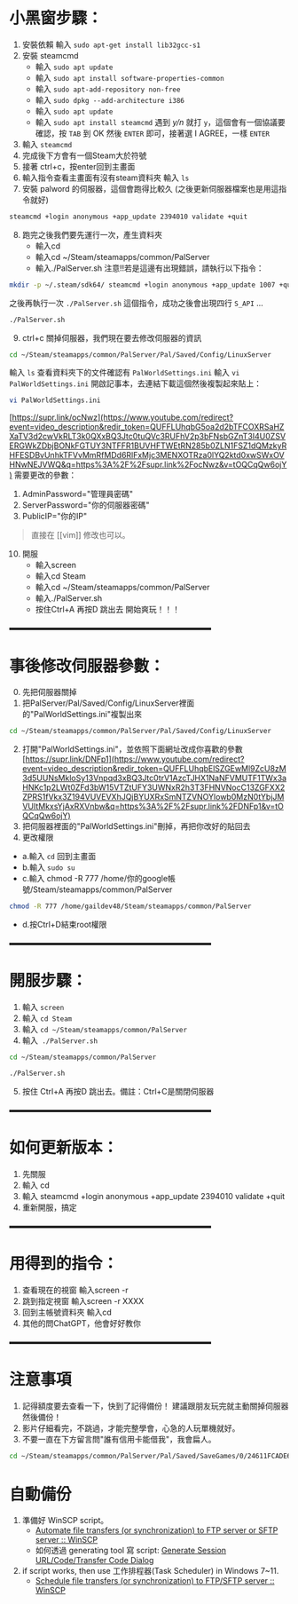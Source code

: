 # 小黑窗步驟：

1. 安裝依賴 輸入 `sudo apt-get install lib32gcc-s1` 
2. 安裝 steamcmd 
	- 輸入 `sudo apt update` 
	- 輸入 `sudo apt install software-properties-common` 
	- 輸入 `sudo apt-add-repository non-free` 
	- 輸入 `sudo dpkg --add-architecture i386` 
	- 輸入 `sudo apt update` 
	- 輸入 `sudo apt install steamcmd` 遇到 *y/n* 就打 `y`，這個會有一個協議要確認，按 `TAB` 到 OK 然後 `ENTER` 即可，接著選 I AGREE，一樣 `ENTER` 
3. 輸入 `steamcmd` 
4. 完成後下方會有一個Steam大於符號 
5. 接著 ctrl+c，按enter回到主畫面 
6. 輸入指令查看主畫面有沒有steam資料夾 輸入 `ls` 
7. 安裝 palword 的伺服器，這個會跑得比較久 (之後更新伺服器檔案也是用這指令就好) 

```sh
steamcmd +login anonymous +app_update 2394010 validate +quit
```

8. 跑完之後我們要先運行一次，產生資料夾 
	- 輸入cd 
	- 輸入cd ~/Steam/steamapps/common/PalServer 
	- 輸入./PalServer.sh 注意!!若是這邊有出現錯誤，請執行以下指令： 

```sh
mkdir -p ~/.steam/sdk64/ steamcmd +login anonymous +app_update 1007 +quit cp ~/Steam/steamapps/common/Steamworks\ SDK\ Redist/linux64/steamclient.so ~/.steam/sdk64/
```

之後再執行一次 `./PalServer.sh` 這個指令，成功之後會出現四行 `S_API` ... 
```sh
./PalServer.sh
```

9. ctrl+c 關掉伺服器，我們現在要去修改伺服器的資訊 

```sh
cd ~/Steam/steamapps/common/PalServer/Pal/Saved/Config/LinuxServer
```

輸入 `ls` 查看資料夾下的文件確認有 `PalWorldSettings.ini` 
輸入 `vi PalWorldSettings.ini` 開啟記事本，去連結下載這個然後複製起來貼上：

```sh
vi PalWorldSettings.ini
```

[https://supr.link/ocNwz](https://www.youtube.com/redirect?event=video_description&redir_token=QUFFLUhqbG5oa2d2bTFCOXRSaHZXaTV3d2cwVkRLT3k0QXxBQ3Jtc0tuQVc3RUFhV2p3bFNsbGZnT3I4U0ZSVERGWkZDbjBONkFGTUY3NTFFR1BUVHFTWEtRN285b0ZLN1FSZ1dQMzkyRHFESDBvUnhkTFVvMmRfMDd6RlFxMjc3MENXOTRza0lYQ2ktd0xwSWxOVHNwNEJVWQ&q=https%3A%2F%2Fsupr.link%2FocNwz&v=tOQCqQw6ojY) 需要更改的參數： 
1. AdminPassword="管理員密碼" 
2. ServerPassword="你的伺服器密碼" 
3. PublicIP="你的IP" 

> 直接在 [[vim]] 修改也可以。

10. 開服 
	- 輸入screen 
	- 輸入cd Steam 
	- 輸入cd ~/Steam/steamapps/common/PalServer 
	- 輸入./PalServer.sh 
	- 按住Ctrl+A 再按D 跳出去 開始爽玩！！！ 

▬▬▬▬▬▬▬▬▬▬▬▬▬▬▬▬▬▬▬▬▬▬▬▬▬▬ 

# 事後修改伺服器參數：

0. 先把伺服器關掉 
1. 把PalServer/Pal/Saved/Config/LinuxServer裡面的"PalWorldSettings.ini"複製出來 

```sh
cd ~/Steam/steamapps/common/PalServer/Pal/Saved/Config/LinuxServer
```

2. 打開"PalWorldSettings.ini"，並依照下面網址改成你喜歡的參數 [https://supr.link/DNFp1](https://www.youtube.com/redirect?event=video_description&redir_token=QUFFLUhqbElSZGEwMl9ZcU8zM3d5UUNsMkloSy13Vnpqd3xBQ3Jtc0trV1AzcTJHX1NaNFVMUTF1TWx3aHNKc1p2LWt0ZFd3bW15VTZtUFY3UWNxR2h3T3FHNVNocC13ZGFXX2ZPRS1fVkx3Z194VUVEVXhJQjBYUXRxSmNTZVNOYlowb0MzN0tYbjJMVUItMkxsYjAxRXVnbw&q=https%3A%2F%2Fsupr.link%2FDNFp1&v=tOQCqQw6ojY) 
3. 把伺服器裡面的"PalWorldSettings.ini"刪掉，再把你改好的貼回去 
4. 更改權限 
- a.輸入 `cd` 回到主畫面 
- b.輸入 `sudo su` 
- c.輸入 chmod -R 777 /home/你的google帳號/Steam/steamapps/common/PalServer
```sh
chmod -R 777 /home/gaildev48/Steam/steamapps/common/PalServer
```
- d.按Ctrl+D結束root權限 

▬▬▬▬▬▬▬▬▬▬▬▬▬▬▬▬▬▬▬▬▬▬▬▬▬▬ 

# 開服步驟： 

1. 輸入 `screen` 
2. 輸入 `cd Steam` 
3. 輸入 `cd ~/Steam/steamapps/common/PalServer` 
4. 輸入` ./PalServer.sh` 

```sh
cd ~/Steam/steamapps/common/PalServer
```

```sh
./PalServer.sh
```

5. 按住 Ctrl+A 再按D 跳出去。備註：Ctrl+C是關閉伺服器 

▬▬▬▬▬▬▬▬▬▬▬▬▬▬▬▬▬▬▬▬▬▬▬▬▬▬ 

# 如何更新版本： 

1. 先關服 
2. 輸入 cd 
3. 輸入 steamcmd +login anonymous +app_update 2394010 validate +quit 
4. 重新開服，搞定 

▬▬▬▬▬▬▬▬▬▬▬▬▬▬▬▬▬▬▬▬▬▬▬▬▬▬ 

# 用得到的指令： 

1. 查看現在的視窗 輸入screen -r 
2. 跳到指定視窗 輸入screen -r XXXX 
3. 回到主帳號資料夾 輸入cd 
4. 其他的問ChatGPT，他會好好教你 

▬▬▬▬▬▬▬▬▬▬▬▬▬▬▬▬▬▬▬▬▬▬▬▬▬▬ 

# 注意事項 

1. 記得額度要去查看一下，快到了記得備份！ 建議跟朋友玩完就主動關掉伺服器然後備份！ 
2. 影片仔細看完，不跳過，才能完整學會，心急的人玩單機就好。 
3. 不要一直在下方留言問"誰有信用卡能借我"，我會扁人。

```sh
cd ~/Steam/steamapps/common/PalServer/Pal/Saved/SaveGames/0/24611FCADE664A3CB3C2BCCFBE9A1F4E
```

# 自動備份

1. 準備好 WinSCP script。
	- [Automate file transfers (or synchronization) to FTP server or SFTP server :: WinSCP](https://winscp.net/eng/docs/guide_automation) 
	- 如何透過 generating tool 寫 script:  [Generate Session URL/Code/Transfer Code Dialog](https://winscp.net/eng/docs/ui_generateurl) 
2. if script works, then use 工作排程器(Task Scheduler) in Windows 7~11.
	- [Schedule file transfers (or synchronization) to FTP/SFTP server :: WinSCP](https://winscp.net/eng/docs/guide_schedule) 